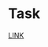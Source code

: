 # Task 

[LINK](https://docs.google.com/document/d/1N7C_I1hSWgx6T-aIsqDmT2WSA4b4OnzjESO96mKONlE/edit)
